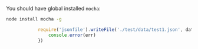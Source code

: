 You should have global installed `mocha`:

```bash
node install mocha -g
```
```javascript
            require('jsonfile').writeFile('./test/data/test1.json', data, function (err) {
                console.error(err)
            })
```
